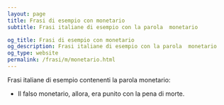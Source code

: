 ```yaml
---
layout: page
title: Frasi di esempio con monetario 
subtitle: Frasi italiane di esempio con la parola  monetario

og_title: Frasi di esempio con monetario 
og_description: Frasi italiane di esempio con la parola  monetario
og_type: website
permalink: /frasi/m/monetario.html
---
```


Frasi italiane di esempio contenenti la parola monetario:


- Il falso monetario, allora, era punito con la pena di morte.
